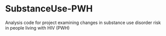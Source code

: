 # SubstanceUse-PWH
Analysis code for project examining changes in substance use disorder risk in people living with HIV (PWH)
